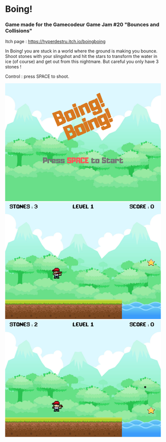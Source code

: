 # Boing!

### Game made for the Gamecodeur Game Jam #20 "Bounces and Collisions"

Itch page : https://hyperdestru.itch.io/boingboing

In Boing! you are stuck in a world where the ground is making you bounce.
Shoot stones with your slingshot and hit the stars to transform the water in ice (of course) and get out from this nightmare. But careful you only have 3 stones !

Control : press SPACE to shoot.

![Screenshot](screenshots/screenshot-1.png)
![Screenshot](screenshots/screenshot-2.png)
![Screenshot](screenshots/screenshot-3.png)



